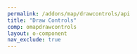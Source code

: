 ```yaml
---
permalink: /addons/map/drawcontrols/api
title: "Draw Controls"
comp: omapdrawcontrols
layout: o-component
nav_exclude: true
---
```

